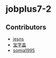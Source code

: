 # jobplus7-2

## Contributors

* [jesns](https://github.com/jesnssmith)
* [宝字盖](https://github.com/wgwus)
* [somia1995](https://github.com/somia1995)
